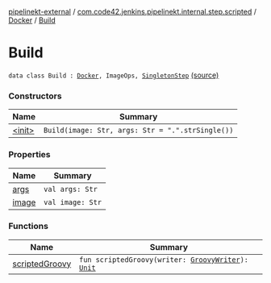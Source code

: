 [pipelinekt-external](../../../index.md) / [com.code42.jenkins.pipelinekt.internal.step.scripted](../../index.md) / [Docker](../index.md) / [Build](./index.md)

# Build

`data class Build : `[`Docker`](../index.md)`, ImageOps, `[`SingletonStep`](../../../com.code42.jenkins.pipelinekt.core.step/-singleton-step/index.md) [(source)](https://github.com/code42/pipelinekt/tree/master/internal/src/main/kotlin/com/code42/jenkins/pipelinekt/internal/step/scripted/Docker.kt#L99)

### Constructors

| Name | Summary |
|---|---|
| [&lt;init&gt;](-init-.md) | `Build(image: Str, args: Str = ".".strSingle())` |

### Properties

| Name | Summary |
|---|---|
| [args](args.md) | `val args: Str` |
| [image](image.md) | `val image: Str` |

### Functions

| Name | Summary |
|---|---|
| [scriptedGroovy](scripted-groovy.md) | `fun scriptedGroovy(writer: `[`GroovyWriter`](../../../com.code42.jenkins.pipelinekt.core.writer/-groovy-writer/index.md)`): `[`Unit`](https://kotlinlang.org/api/latest/jvm/stdlib/kotlin/-unit/index.html) |
